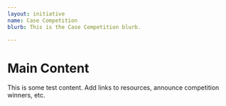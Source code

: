 ```yaml
---
layout: initiative
name: Case Competition
blurb: This is the Case Competition blurb.

---
```


# Main Content

This is some test content. Add links to resources, announce competition winners, etc.